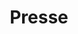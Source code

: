 ---
layout: category
title: Presse
permalink: /actualites-presse/
entries_layout: grid
classes: wide
taxonomy: Presse
sidebar:
  nav: "actualites"
---